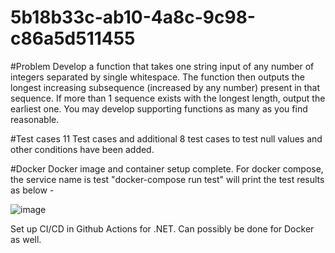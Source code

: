 # 5b18b33c-ab10-4a8c-9c98-c86a5d511455


#Problem
Develop a function that takes one string input of any number of integers separated by single whitespace. 
The function then outputs the longest increasing subsequence (increased by any number) present in that sequence. 
If more than 1 sequence exists with the longest length, output the earliest one. You may develop supporting functions as many as you find reasonable.

#Test cases
11 Test cases and additional 8 test cases to test null values and other conditions have been added.

#Docker
Docker image and container setup complete. For docker compose, the service name is test
"docker-compose run test" will print the test results as below - 

![image](https://user-images.githubusercontent.com/26281129/159384203-a9bdbf21-f74b-4a37-b193-8b2935e3fa0a.png)

Set up CI/CD in Github Actions for .NET. Can possibly be done for Docker as well.
